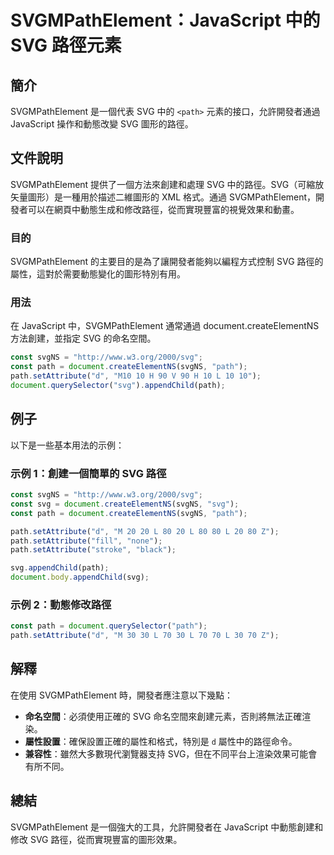 <!--
Meta Description: # SVGMPathElement：JavaScript 中的 SVG 路徑元素 ## 簡介 SVGMPathElement 是一個代表 SVG 中的 `<path>` 元素的接口，允許開發者通過 JavaScript 操作和動態改變 SVG 圖形的路徑。 ## 文件說明 SVGMPathEleme...
Meta Keywords: svg, path, svgmpathelement, javascript, document
-->

# SVGMPathElement：JavaScript 中的 SVG 路徑元素

## 簡介
SVGMPathElement 是一個代表 SVG 中的 `<path>` 元素的接口，允許開發者通過 JavaScript 操作和動態改變 SVG 圖形的路徑。

## 文件說明
SVGMPathElement 提供了一個方法來創建和處理 SVG 中的路徑。SVG（可縮放矢量圖形）是一種用於描述二維圖形的 XML 格式。通過 SVGMPathElement，開發者可以在網頁中動態生成和修改路徑，從而實現豐富的視覺效果和動畫。

### 目的
SVGMPathElement 的主要目的是為了讓開發者能夠以編程方式控制 SVG 路徑的屬性，這對於需要動態變化的圖形特別有用。

### 用法
在 JavaScript 中，SVGMPathElement 通常通過 document.createElementNS 方法創建，並指定 SVG 的命名空間。

```javascript
const svgNS = "http://www.w3.org/2000/svg";
const path = document.createElementNS(svgNS, "path");
path.setAttribute("d", "M10 10 H 90 V 90 H 10 L 10 10");
document.querySelector("svg").appendChild(path);
```

## 例子
以下是一些基本用法的示例：

### 示例 1：創建一個簡單的 SVG 路徑
```javascript
const svgNS = "http://www.w3.org/2000/svg";
const svg = document.createElementNS(svgNS, "svg");
const path = document.createElementNS(svgNS, "path");

path.setAttribute("d", "M 20 20 L 80 20 L 80 80 L 20 80 Z");
path.setAttribute("fill", "none");
path.setAttribute("stroke", "black");

svg.appendChild(path);
document.body.appendChild(svg);
```

### 示例 2：動態修改路徑
```javascript
const path = document.querySelector("path");
path.setAttribute("d", "M 30 30 L 70 30 L 70 70 L 30 70 Z");
```

## 解釋
在使用 SVGMPathElement 時，開發者應注意以下幾點：

- **命名空間**：必須使用正確的 SVG 命名空間來創建元素，否則將無法正確渲染。
- **屬性設置**：確保設置正確的屬性和格式，特別是 `d` 屬性中的路徑命令。
- **兼容性**：雖然大多數現代瀏覽器支持 SVG，但在不同平台上渲染效果可能會有所不同。

## 總結
SVGMPathElement 是一個強大的工具，允許開發者在 JavaScript 中動態創建和修改 SVG 路徑，從而實現豐富的圖形效果。